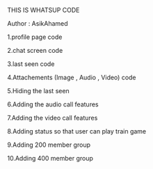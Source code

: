 THIS IS WHATSUP CODE

Author : AsikAhamed

1.profile page code

2.chat screen code

3.last seen code

4.Attachements (Image , Audio , Video) code

5.Hiding the last seen

6.Adding the audio call features

7.Adding the video call features

8.Adding status so that user can play train game

9.Adding 200 member group

10.Adding 400 member group


